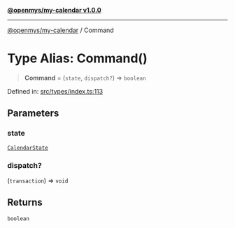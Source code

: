 [**@openmys/my-calendar v1.0.0**](../README.md)

***

[@openmys/my-calendar](../globals.md) / Command

# Type Alias: Command()

> **Command** = (`state`, `dispatch?`) => `boolean`

Defined in: [src/types/index.ts:113](https://github.com/openmys/my-calendar/blob/96ebce4306bfb6a4ab4c4297a9b422c56933c5da/src/types/index.ts#L113)

## Parameters

### state

[`CalendarState`](../interfaces/CalendarState.md)

### dispatch?

(`transaction`) => `void`

## Returns

`boolean`
